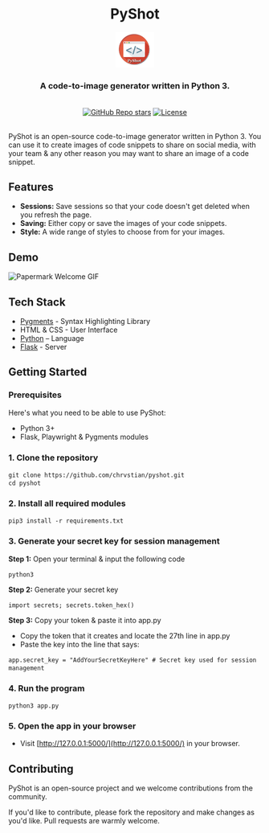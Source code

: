 <div align="center">
  <h1 align="center">PyShot</h1>
  <img alt="PyShot Logo" src="https://github.com/chrvstian/pyshot/blob/main/.github/logo.png" width="15%" height="15%">
  <h3>A code-to-image generator written in Python 3.</h3>

</div>

<br/>

<div align="center">
  <a href="https://github.com/chrvstian/pyshot/stargazers"><img alt="GitHub Repo stars" src="https://img.shields.io/github/stars/chrvstian/pyshot"></a>
  <a href="https://github.com/chrvstian/pyshot/blob/main/LICENSE"><img alt="License" src="https://img.shields.io/badge/license-AGPLv3-purple"></a>
</div>

<br/>

PyShot is an open-source code-to-image generator written in Python 3. You can use it to create images of code snippets to share on social media, with your team & any other reason you may want to share an image of a code snippet.

## Features

- **Sessions:** Save sessions so that your code doesn't get deleted when you refresh the page.
- **Saving:** Either copy or save the images of your code snippets.
- **Style:** A wide range of styles to choose from for your images.

## Demo

![Papermark Welcome GIF](.github/images/papermark-welcome.gif)

## Tech Stack

- [Pygments](https://pygments.org/) - Syntax Highlighting Library
- HTML & CSS - User Interface
- [Python](https://www.python.org/) – Language
- [Flask](https://flask.palletsprojects.com/en/3.0.x/) - Server

## Getting Started

### Prerequisites

Here's what you need to be able to use PyShot:

- Python 3+
- Flask, Playwright & Pygments modules

### 1. Clone the repository

```shell
git clone https://github.com/chrvstian/pyshot.git
cd pyshot
```

### 2. Install all required modules

```shell
pip3 install -r requirements.txt
```

### 3. Generate your secret key for session management

**Step 1:** Open your terminal & input the following code
```shell
python3
```

**Step 2:** Generate your secret key
```shell
import secrets; secrets.token_hex()
```

**Step 3:** Copy your token & paste it into app.py
- Copy the token that it creates and locate the 27th line in app.py
- Paste the key into the line that says:
```shell
app.secret_key = "AddYourSecretKeyHere" # Secret key used for session management
```

### 4. Run the program

```shell
python3 app.py
```

### 5. Open the app in your browser

- Visit [http://127.0.0.1:5000/](http://127.0.0.1:5000/) in your browser.

## Contributing

PyShot is an open-source project and we welcome contributions from the community.

If you'd like to contribute, please fork the repository and make changes as you'd like. Pull requests are warmly welcome.
